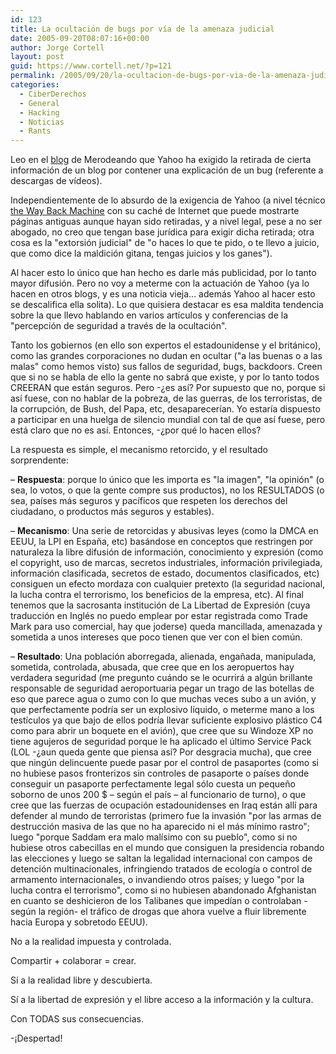 ```yaml
---
id: 123
title: La ocultación de bugs por ví­a de la amenaza judicial
date: 2005-09-20T08:07:16+00:00
author: Jorge Cortell
layout: post
guid: https://www.cortell.net/?p=121
permalink: /2005/09/20/la-ocultacion-de-bugs-por-via-de-la-amenaza-judicial/
categories:
  - CiberDerechos
  - General
  - Hacking
  - Noticias
  - Rants
---
```

Leo en el [blog](https://www.merodeando.com/blog/archivos/2005/09/06-yahoo-espana-exige-por-escrito-la-retirada-de-un-p.php) de Merodeando que Yahoo ha exigido la retirada de cierta información de un blog por contener una explicación de un bug (referente a descargas de ví­deos).

Independientemente de lo absurdo de la exigencia de Yahoo (a nivel técnico [the Way Back Machine](https://www.waybackmachine.org/) con su caché de Internet que puede mostrarte páginas antiguas aunque hayan sido retiradas, y a nivel legal, pese a no ser abogado, no creo que tengan base jurí­dica para exigir dicha retirada; otra cosa es la "extorsión judicial" de "o haces lo que te pido, o te llevo a juicio, que como dice la maldición gitana, tengas juicios y los ganes").

Al hacer esto lo único que han hecho es darle más publicidad, por lo tanto mayor difusión. Pero no voy a meterme con la actuación de Yahoo (ya lo hacen en otros blogs, y es una noticia vieja... además Yahoo al hacer esto se descalifica ella solita). Lo que quisiera destacar es esa maldita tendencia sobre la que llevo hablando en varios artí­culos y conferencias de la "percepción de seguridad a través de la ocultación".

Tanto los gobiernos (en ello son expertos el estadounidense y el británico), como las grandes corporaciones no dudan en ocultar ("a las buenas o a las malas" como hemos visto) sus fallos de seguridad, bugs, backdoors. Creen que si no se habla de ello la gente no sabrá que existe, y por lo tanto todos CREERAN que están seguros. Pero -¿es así­? Por supuesto que no, porque si así­ fuese, con no hablar de la pobreza, de las guerras, de los terroristas, de la corrupción, de Bush, del Papa, etc, desaparecerí­an. Yo estarí­a dispuesto a participar en una huelga de silencio mundial con tal de que así­ fuese, pero está claro que no es así­. Entonces, -¿por qué lo hacen ellos?

La respuesta es simple, el mecanismo retorcido, y el resultado sorprendente:

– **Respuesta**: porque lo único que les importa es "la imagen", "la opinión" (o sea, lo votos, o que la gente compre sus productos), no los RESULTADOS (o sea, paí­ses más seguros y pací­ficos que respeten los derechos del ciudadano, o productos más seguros y estables).

– **Mecanismo**: Una serie de retorcidas y abusivas leyes (como la DMCA en EEUU, la LPI en España, etc) basándose en conceptos que restringen por naturaleza la libre difusión de información, conocimiento y expresión (como el copyright, uso de marcas, secretos industriales, información privilegiada, información clasificada, secretos de estado, documentos clasificados, etc) consiguen un efecto mordaza con cualquier pretexto (la seguridad nacional, la lucha contra el terrorismo, los beneficios de la empresa, etc). Al final tenemos que la sacrosanta institución de La Libertad de Expresión (cuya traducción en Inglés no puedo emplear por estar registrada como Trade Mark para uso comercial, hay que joderse) queda mancillada, amenazada y sometida a unos intereses que poco tienen que ver con el bien común.

– **Resultado**: Una población aborregada, alienada, engañada, manipulada, sometida, controlada, abusada, que cree que en los aeropuertos hay verdadera seguridad (me pregunto cuándo se le ocurrirá a algún brillante responsable de seguridad aeroportuaria pegar un trago de las botellas de eso que parece agua o zumo con lo que muchas veces subo a un avión, y que perfectamente podrí­a ser un explosivo lí­quido, o meterme mano a los testí­culos ya que bajo de ellos podrí­a llevar suficiente explosivo plástico C4 como para abrir un boquete en el avión), que cree que su Windoze XP no tiene agujeros de seguridad porque le ha aplicado el último Service Pack (LOL -¿aun queda gente que piensa así­? Por desgracia mucha), que cree que ningún delincuente puede pasar por el control de pasaportes (como si no hubiese pasos fronterizos sin controles de pasaporte o paí­ses donde conseguir un pasaporte perfectamente legal sólo cuesta un pequeño soborno de unos 200 $ – según el paí­s – al funcionario de turno), o que cree que las fuerzas de ocupación estadounidenses en Iraq están allí­ para defender al mundo de terroristas (primero fue la invasión "por las armas de destrucción masiva de las que no ha aparecido ni el más mí­nimo rastro"; luego "porque Saddam era malo malí­simo con su pueblo", como si no hubiese otros cabecillas en el mundo que consiguen la presidencia robando las elecciones y luego se saltan la legalidad internacional con campos de detención multinacionales, infringiendo tratados de ecologí­a o control de armamento internacionales, o invandiendo otros paí­ses; y luego "por la lucha contra el terrorismo", como si no hubiesen abandonado Afghanistan en cuanto se deshicieron de los Talibanes que impedí­an o controlaban -según la región- el tráfico de drogas que ahora vuelve a fluir libremente hacia Europa y sobretodo EEUU).

No a la realidad impuesta y controlada.

Compartir + colaborar = crear.

Sí­ a la realidad libre y descubierta.
  
Sí­ a la libertad de expresión y el libre acceso a la información y la cultura.
  
Con TODAS sus consecuencias.

-¡Despertad!